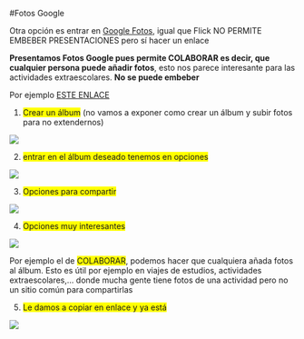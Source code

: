 #Fotos Google

Otra opción es entrar en [Google Fotos](https://photos.google.com/?hl=es), igual que Flick NO PERMITE EMBEBER PRESENTACIONES pero sí hacer un enlace

**Presentamos Fotos Google pues permite COLABORAR es decir, que cualquier persona puede añadir fotos**, esto nos parece interesante para las actividades extraescolares. **No se puede embeber**

Por ejemplo [ESTE ENLACE](https://goo.gl/photos/D6sAY7MVNP36BxeZ6)

1. <span style="background-color:yellow">Crear un álbum</span> (no vamos a exponer como crear un álbum y subir fotos para no extendernos)

![](https://catedu.github.io/aprendizaje-colaborativo-con-blog/img/2016-11-18_10_46_13-Albumes_-_Google_Fotos.png)

2. <span style="background-color:yellow">entrar en el álbum deseado tenemos en opciones</span>

![](https://catedu.github.io/aprendizaje-colaborativo-con-blog/img/2016-11-18_10_48_42-aranas_y_mantis_-_Google_Fotos.png)

3. <span style="background-color:yellow">Opciones para compartir</span>

![](https://catedu.github.io/aprendizaje-colaborativo-con-blog/img/2016-11-18_10_48_59-aranas_y_mantis_-_Google_Fotos.png)

4. <span style="background-color:yellow">Opciones muy interesantes</span>

![](https://catedu.github.io/aprendizaje-colaborativo-con-blog/img/2016-11-18_10_49_21-aranas_y_mantis_-_Google_Fotos.png)



Por ejemplo el de <span style="background-color:yellow">COLABORAR</span>, podemos hacer que cualquiera añada fotos al álbum. Esto es útil por ejemplo en viajes de estudios, actividades extraescolares,... donde mucha gente tiene fotos de una actividad pero no un sitio común para compartirlas

5. <span style="background-color:yellow">Le damos a copiar en enlace y ya está</span>

![](https://catedu.github.io/aprendizaje-colaborativo-con-blog/img/2016-11-18_10_50_18-aranas_y_mantis_-_Google_Fotos.png)
